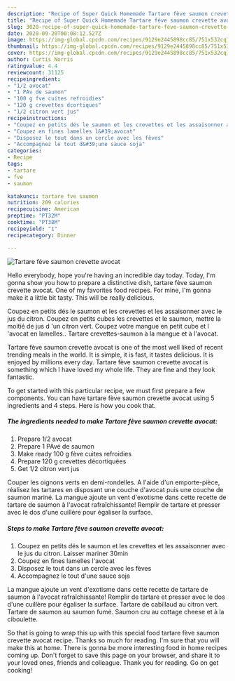 ```yaml
---
description: "Recipe of Super Quick Homemade Tartare fève saumon crevette avocat"
title: "Recipe of Super Quick Homemade Tartare fève saumon crevette avocat"
slug: 3020-recipe-of-super-quick-homemade-tartare-feve-saumon-crevette-avocat
date: 2020-09-20T00:08:12.527Z
image: https://img-global.cpcdn.com/recipes/9129e2445898cc85/751x532cq70/tartare-feve-saumon-crevette-avocat-photo-principale-de-la-recette.jpg
thumbnail: https://img-global.cpcdn.com/recipes/9129e2445898cc85/751x532cq70/tartare-feve-saumon-crevette-avocat-photo-principale-de-la-recette.jpg
cover: https://img-global.cpcdn.com/recipes/9129e2445898cc85/751x532cq70/tartare-feve-saumon-crevette-avocat-photo-principale-de-la-recette.jpg
author: Curtis Norris
ratingvalue: 4.4
reviewcount: 31125
recipeingredient:
- "1/2 avocat"
- "1 PAv de saumon"
- "100 g fve cuites refroidies"
- "120 g crevettes dcortiques"
- "1/2 citron vert jus"
recipeinstructions:
- "Coupez en petits dés le saumon et les crevettes et les assaisonner avec le jus du citron. Laisser mariner 30min"
- "Coupez en fines lamelles l&#39;avocat"
- "Disposez le tout dans un cercle avec les fèves"
- "Accompagnez le tout d&#39;une sauce soja"
categories:
- Recipe
tags:
- tartare
- fve
- saumon

katakunci: tartare fve saumon 
nutrition: 209 calories
recipecuisine: American
preptime: "PT32M"
cooktime: "PT38M"
recipeyield: "1"
recipecategory: Dinner

---
```



![Tartare fève saumon crevette avocat](https://img-global.cpcdn.com/recipes/9129e2445898cc85/751x532cq70/tartare-feve-saumon-crevette-avocat-photo-principale-de-la-recette.jpg)

Hello everybody, hope you're having an incredible day today. Today, I'm gonna show you how to prepare a distinctive dish, tartare fève saumon crevette avocat. One of my favorites food recipes. For mine, I'm gonna make it a little bit tasty. This will be really delicious.

Coupez en petits dés le saumon et les crevettes et les assaisonner avec le jus du citron. Coupez en petits cubes les crevettes et le saumon, mettre la moitié de jus d &#39;un citron vert. Coupez votre mangue en petit cube et l &#39;avocat en lamelles.. Tartare crevettes-saumon à la mangue et à l&#39;avocat.

Tartare fève saumon crevette avocat is one of the most well liked of recent trending meals in the world. It is simple, it is fast, it tastes delicious. It is enjoyed by millions every day. Tartare fève saumon crevette avocat is something which I have loved my whole life. They are fine and they look fantastic.


To get started with this particular recipe, we must first prepare a few components. You can have tartare fève saumon crevette avocat using 5 ingredients and 4 steps. Here is how you cook that.

<!--inarticleads1-->

##### The ingredients needed to make Tartare fève saumon crevette avocat:

1. Prepare 1/2 avocat
1. Prepare 1 PAvé de saumon
1. Make ready 100 g fève cuites refroidies
1. Prepare 120 g crevettes décortiquées
1. Get 1/2 citron vert jus


Couper les oignons verts en demi-rondelles. A l&#39;aide d&#39;un emporte-pièce, réalisez les tartares en disposant une couche d&#39;avocat puis une couche de saumon mariné. La mangue ajoute un vent d&#39;exotisme dans cette recette de tartare de saumon à l&#39;avocat rafraîchissante! Remplir de tartare et presser avec le dos d&#39;une cuillère pour égaliser la surface. 

<!--inarticleads2-->

##### Steps to make Tartare fève saumon crevette avocat:

1. Coupez en petits dés le saumon et les crevettes et les assaisonner avec le jus du citron. Laisser mariner 30min
1. Coupez en fines lamelles l&#39;avocat
1. Disposez le tout dans un cercle avec les fèves
1. Accompagnez le tout d&#39;une sauce soja


La mangue ajoute un vent d&#39;exotisme dans cette recette de tartare de saumon à l&#39;avocat rafraîchissante! Remplir de tartare et presser avec le dos d&#39;une cuillère pour égaliser la surface. Tartare de cabillaud au citron vert. Tartare de saumon au saumon fumé. Saumon cru au cottage cheese et à la ciboulette. 

So that is going to wrap this up with this special food tartare fève saumon crevette avocat recipe. Thanks so much for reading. I'm sure that you will make this at home. There is gonna be more interesting food in home recipes coming up. Don't forget to save this page on your browser, and share it to your loved ones, friends and colleague. Thank you for reading. Go on get cooking!
